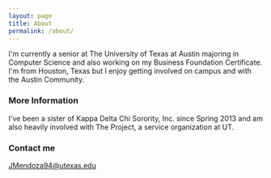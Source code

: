 ```yaml
---
layout: page
title: About
permalink: /about/
---
```


I'm currently a senior at The University of Texas at Austin majoring in Computer Science and also working on my Business Foundation Certificate. I'm from Houston, Texas but I enjoy getting involved on campus and with the Austin Community.

### More Information

I've been a sister of Kappa Delta Chi Sorority, Inc. since Spring 2013 and am also heavily involved with The Project, a service organization at UT.

### Contact me

[JMendoza94@utexas.edu](mailto:JMendoza94@utexas.edu)
